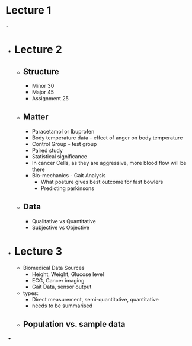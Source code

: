 # Lecture 1
	-
- # Lecture 2
	- ## Structure
		- Minor 30
		- Major 45
		- Assignment 25
	- ## Matter
		- Paracetamol or Ibuprofen
		- Body temperature data - effect of anger on body temperature
		- Control Group - test group
		- Paired study
		- Statistical significance
		- In cancer Cells, as they are aggressive, more blood flow will be there
		- Bio-mechanics - Gait Analysis
			- What posture gives best outcome for fast bowlers
			- Predicting parkinsons
	- ## Data
		- Qualitative vs Quantitative
		- Subjective vs Objective
- # Lecture 3
	- Biomedical Data Sources
		- Height, Weight, Glucose level
		- ECG, Cancer imaging
		- Gait Data, sensor output
	- types:
		- Direct measurement, semi-quantitative, quantitative
		- needs to be summarised
	- Population vs. sample data
		-
-
